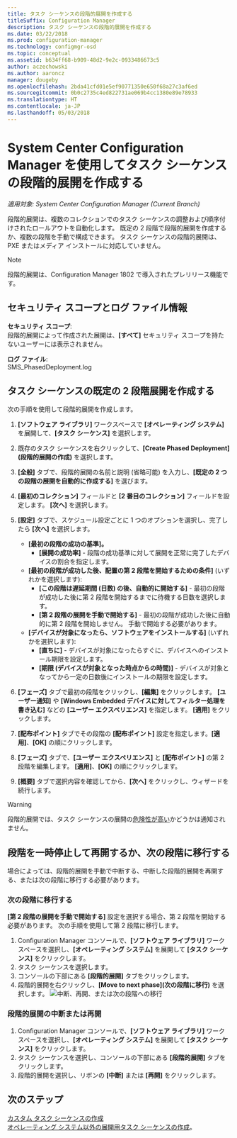 ```yaml
---
title: タスク シーケンスの段階的展開を作成する
titleSuffix: Configuration Manager
description: タスク シーケンスの段階的展開を作成する
ms.date: 03/22/2018
ms.prod: configuration-manager
ms.technology: configmgr-osd
ms.topic: conceptual
ms.assetid: b634ff68-b909-48d2-9e2c-0933486673c5
author: aczechowski
ms.author: aaroncz
manager: dougeby
ms.openlocfilehash: 2bda41cfd01e5ef90771350e650f68a27c3af6ed
ms.sourcegitcommit: 0b0c2735c4ed822731ae069b4cc1380e89e78933
ms.translationtype: HT
ms.contentlocale: ja-JP
ms.lasthandoff: 05/03/2018
---
```

# <a name="create-phased-deployments-for-a-task-sequence-with-system-center-configuration-manager"></a>System Center Configuration Manager を使用してタスク シーケンスの段階的展開を作成する

*適用対象: System Center Configuration Manager (Current Branch)*

段階的展開は、複数のコレクションでのタスク シーケンスの調整および順序付けされたロールアウトを自動化します。 既定の 2 段階で段階的展開を作成するか、複数の段階を手動で構成できます。 タスク シーケンスの段階的展開は、PXE またはメディア インストールに対応していません。 

>[!NOTE]
> 段階的展開は、Configuration Manager 1802 で導入されたプレリリース機能です。 <!--1356837-->

## <a name="security-scope-and-log-file-information"></a>セキュリティ スコープとログ ファイル情報

**セキュリティ スコープ**:</br>
段階的展開によって作成された展開は、**[すべて]** セキュリティ スコープを持たないユーザーには表示されません。

**ログ ファイル**: </br>
SMS_PhasedDeployment.log

## <a name="create-a-default-two-phased-deployment-for-a-task-sequence"></a>タスク シーケンスの既定の 2 段階展開を作成する

次の手順を使用して段階的展開を作成します。 

1. **[ソフトウェア ライブラリ]** ワークスペースで **[オペレーティング システム]** を展開して、**[タスク シーケンス]** を選択します。

2. 既存のタスク シーケンスを右クリックして、**[Create Phased Deployment]\(段階的展開の作成\)** を選択します。 

3. **[全般]** タブで、段階的展開の名前と説明 (省略可能) を入力し、**[既定の 2 つの段階の展開を自動的に作成する]** を選びます。 

4. **[最初のコレクション]** フィールドと **[2 番目のコレクション]** フィールドを設定します。 **[次へ]** を選択します。

5. **[設定]** タブで、スケジュール設定ごとに 1 つのオプションを選択し、完了したら **[次へ]** を選択します。 
    - **[最初の段階の成功の基準]。** 
        - **[展開の成功率]** - 段階の成功基準に対して展開を正常に完了したデバイスの割合を指定します。 
    - **[最初の段階が成功した後、配置の第 2 段階を開始するための条件]** (いずれかを選択します):
        - **[この段階は遅延期間 (日数) の後、自動的に開始する]** - 最初の段階が成功した後に第 2 段階を開始するまでに待機する日数を選択します。 
        - **[第 2 段階の展開を手動で開始する]** - 最初の段階が成功した後に自動的に第 2 段階を開始しません。 手動で開始する必要があります。 
    - **[デバイスが対象になったら、ソフトウェアをインストールする]** (いずれかを選択します):
        - **[直ちに]** - デバイスが対象になったらすぐに、デバイスへのインストール期限を設定します。
        - **[期限 (デバイスが対象となった時点からの時間)]** - デバイスが対象となってから一定の日数後にインストールの期限を設定します。 

6. **[フェーズ]** タブで最初の段階をクリックし、**[編集]** をクリックします。  **[ユーザー通知]** や **[Windows Embedded デバイスに対してフィルター処理を書き込む]** などの **[ユーザー エクスペリエンス]** を指定します。 **[適用]** をクリックします。

7. **[配布ポイント]** タブでその段階の **[配布ポイント]** 設定を指定します。**[適用]**、**[OK]** の順にクリックします。        

8. **[フェーズ]** タブで、**[ユーザー エクスペリエンス]** と **[配布ポイント]** の第 2 段階を編集します。 **[適用]**、**[OK]** の順にクリックします。

9. **[概要]** タブで選択内容を確認してから、**[次へ]** をクリックし、ウィザードを続行します。

>[!WARNING]
>段階的展開では、タスク シーケンスの展開の[危険性が高い](/sccm/protect/understand/settings-to-manage-high-risk-deployments.md)かどうかは通知されません。 


## <a name="suspend-and-resume-phases-or-move-to-the-next-phase"></a>段階を一時停止して再開するか、次の段階に移行する
場合によっては、段階的展開を手動で中断する、中断した段階的展開を再開する、または次の段階に移行する必要があります。 

### <a name="move-to-the-next-phase"></a>次の段階に移行する
**[第 2 段階の展開を手動で開始する]** 設定を選択する場合、第 2 段階を開始する必要があります。 次の手順を使用して第 2 段階に移行します。 

1. Configuration Manager コンソールで、**[ソフトウェア ライブラリ]** ワークスペースを選択し、**[オペレーティング システム]** を展開して **[タスク シーケンス]** をクリックします。
2. タスク シーケンスを選択します。
3. コンソールの下部にある **[段階的展開]** タブをクリックします。 
4. 段階的展開を右クリックし、**[Move to next phase]\(次の段階に移行\)** を選択します。
![中断、再開、または次の段階への移行](media/Suspend-phased-deployment.PNG)

### <a name="suspend-or-resume-a-phased-deployment"></a>段階的展開の中断または再開
1. Configuration Manager コンソールで、**[ソフトウェア ライブラリ]** ワークスペースを選択し、**[オペレーティング システム]** を展開して **[タスク シーケンス]** をクリックします。
2. タスク シーケンスを選択し、コンソールの下部にある **[段階的展開]** タブをクリックします。 
3. 段階的展開を選択し、リボンの **[中断]** または **[再開]** をクリックします。

## <a name="next-steps"></a>次のステップ
[カスタム タスク シーケンスの作成](create-a-custom-task-sequence.md) </br>
[オペレーティング システム以外の展開用タスク シーケンスの作成](create-a-task-sequence-for-non-operating-system-deployments.md)。 








